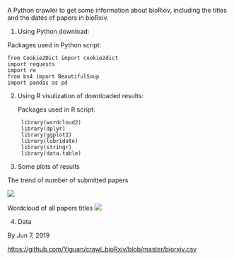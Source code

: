 A Python crawler to get some information about bioRxiv, including the titles and the dates of papers in bioRxiv.

1. Using Python download:

  Packages used in Python script:
  ```{python}
  from Cookie2Dict import cookie2dict
  import requests
  import re
  from bs4 import BeautifulSoup
  import pandas as pd
  ```
  
2. Using R visulization of downloaded results:
  
   Packages used in R script:
   ```{r}
    library(wordcloud2)
    library(dplyr)
    library(ggplot2)
    library(lubridate)
    library(stringr)
    library(data.table)
    ```


3. Some plots of results

The trend of number of submitted papers

![](https://github.com/Yiguan/crawl_bioRxiv/blob/master/bioRxiv1.png)

Wordcloud of all papers titles
![](https://github.com/Yiguan/crawl_bioRxiv/blob/master/bioRxiv2.png)


4. Data 

By Jun 7, 2019

<https://github.com/Yiguan/crawl_bioRxiv/blob/master/biorxiv.csv>

